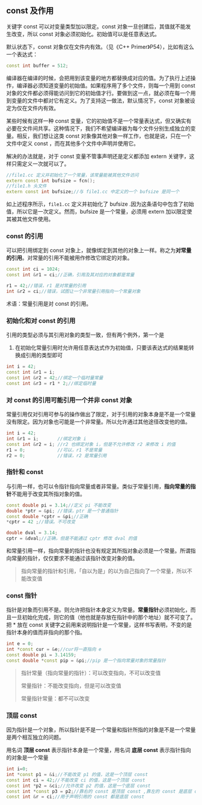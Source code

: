 ## const 及作用

关键字 const 可以对变量类型加以限定。const 对象一旦创建后，其值就不能发生改变，所以 const 对象必须初始化。初始值可以是任意表达式。

默认状态下，const 对象仅在文件内有效。（见《C++ Primer》P54），比如有这么一个表达式：

```cpp
const int buffer = 512;
```

编译器在编译的时候，会把用到该变量的地方都替换成对应的值。为了执行上述操作，编译器必须知道变量的初始值。如果程序用了多个文件，则每一个用到 const 对象的文件都必须得能访问到它的初始值才行。要做到这一点，就必须在每一个用到变量的文件中都对它有定义。为了支持这一做法，默认情况下，const 对象被设定为仅在文件内有效。

某些时候有这样一种 const 变量，它的初始值不是一个常量表达式，但又确实有必要在文件间共享。这种情况下，我们不希望编译器为每个文件分别生成独立的变量。相反，我们想让这类 const 对象像其他对象一样工作，也就是说，只在一个文件中定义 const ，而在其他多个文件中声明并使用它。

解决的办法就是，对于 const 变量不管事声明还是定义都添加 extern 关键字，这样只需定义一次就可以了。

```cpp
//file1.cc 定义并初始化了一个常量，该常量能被其他文件访问
extern const int bufsize = fcn();
//file1.h 头文件
extern const int bufsize;//与 file1.cc 中定义的一个 bufsize 是同一个
```

如上述程序所示，`file1.cc` 定义并初始化了 bufsize .因为这条语句中包含了初始值，所以它是一次定义。然而，bufsize 是一个常量，必须用 extern 加以限定使其被其他文件使用。

### const 的引用

可以把引用绑定到 const 对象上，就像绑定到其他的对象上一样。称之为**对常量的引用**。对常量的引用不能被用作修改它绑定的对象。

```cpp
const int ci = 1024;
const int &r1 = ci;//正确，引用及其对应的对象都是常量

r1 = 42;//错误，r1 是对常量的引用
int &r2 = ci;//错误，试图让一个非常量引用指向一个常量对象
```

术语：常量引用是对 const 的引用。

### 初始化和对 const 的引用

引用的类型必须与其引用对象的类型一致，但有两个例外，第一个是

1. 在初始化常量引用时允许用任意表达式作为初始值，只要该表达式的结果能转换成引用的类型即可

```cpp
int i = 42;
const int &r1 = i;
const int &r2 = 42;//绑定一个临时量常量
const int &r3 = r1 * 2;//绑定临时量
```

### 对 const 的引用可能引用一个并非 const 对象

常量引用仅对引用可参与的操作做出了限定，对于引用的对象本身是不是一个常量没有限定。因为对象也可能是一个非常量。所以允许通过其他途径改变他的值。

```cpp
int i = 42;
int &r1 = i;       //绑定对象 i
const int &r2 = i; //r2 也绑定对象 i，但是不允许修改 r2 来修改 i 的值
r1 = 0;            //可以，r1 不是常量
r2 = 0;            //错误，r2 是常量引用
```

### 指针和 const

与引用一样，也可以令指针指向常量或者非常量。类似于常量引用，**指向常量的指针**不能用于改变其所指对象的值。

```cpp
const double pi = 3.14;//定义 pi 不能改变
double *ptr = &pi; //错误，ptr 是一个普通指针
const double *cptr = &pi;//正确
*cptr = 42 ;//错误。不可改变

double dval = 3.14;
cptr = &dval;//正确，但是不能通过 cptr 修改 dval 的值
```

和常量引用一样，指向常量的指针也没有规定其所指对象必须是一个常量。所谓指向常量的指针，仅仅要求不能通过该指针改变对象的值。

> 指向常量的指针和引用，「自以为是」的以为自己指向了一个常量，所以不能改变值

### const 指针

指针是对象而引用不是。则允许把指针本身定义为常量。**常量指针**必须初始化，而且一旦初始化完成，则它的值（他也就是存放在指针中的那个地址）就不可变了。把 * 放在 const 关键字之前用来说明指针是一个常量，这样书写表明，不变的是指针本身的值而非指向的那个指。

```cpp
int e = 0;
int *const cur = &e;//cur将一直指向 e
const double pi = 3.14159;
const double *const pip = &pi;//pip 是一个指向常量对象的常量指针
```

> 指针常量（指向常量的指针）：可以改变指向，不可以改变值
>
> 常量指针：不能改变指向，但是可以改变值
>
> 常量指针常量：都不可以改变

### 顶层 const

因为指针是一个对象，所以指针是不是一个常量和指针所指的对象是不是一个常量是两个相互独立的问题。

用名词 **顶层 const** 表示指针本身是一个常量，用名词 **底层 const** 表示指针指向的对象是一个常量

```cpp
int i=0;
int *const p1 = &i;//不能改变 p1 的值，这是一个顶层 const
const int ci = 42;//不能改变 ci 的值，这是一个顶层 const
const int *p2 = &ci;//允许改变 p2 的值，这是一个底层 const
const int *const p3 = p2;//靠右的 const 是顶层 const ,靠左的 const 是底层 const
const int &r = ci;//用于声明引用的 const 都是底层 const
```

